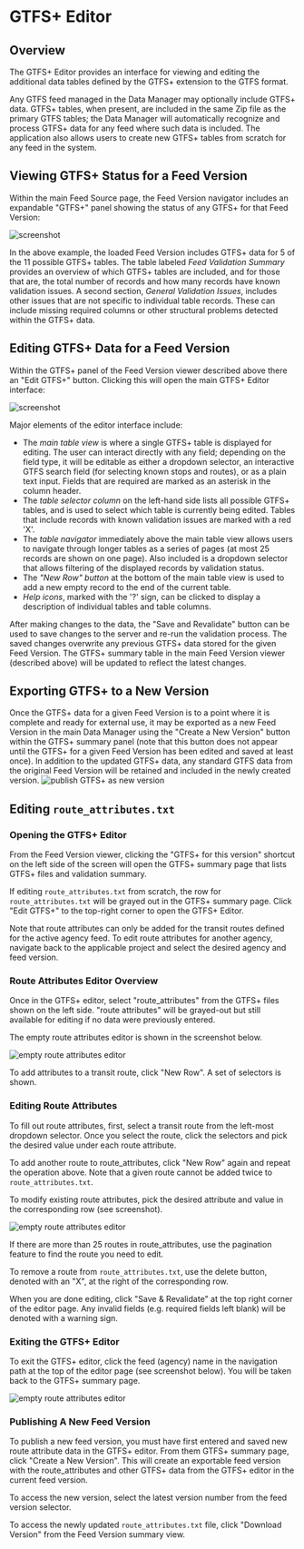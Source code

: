 # GTFS+ Editor

## Overview
The GTFS+ Editor provides an interface for viewing and editing the additional data tables defined by the GTFS+ extension to the GTFS format.

Any GTFS feed managed in the Data Manager may optionally include GTFS+ data. GTFS+ tables, when present, are included in the same Zip file as the primary GTFS tables; the Data Manager will automatically recognize and process GTFS+ data for any feed where such data is included. The application also allows users to create new GTFS+ tables from scratch for any feed in the system.

## Viewing GTFS+ Status for a Feed Version

Within the main Feed Source page, the Feed Version navigator includes an expandable "GTFS+" panel showing the status of any GTFS+ for that Feed Version:

![screenshot](../img/gtfsplus-summary.png)

In the above example, the loaded Feed Version includes GTFS+ data for 5 of the 11 possible GTFS+ tables. The table labeled *Feed Validation Summary* provides an overview of which GTFS+ tables are included, and for those that are, the total number of records and how many records have known validation issues. A second section, *General Validation Issues*, includes other issues that are not specific to individual table records. These can include missing required columns or other structural problems detected within the GTFS+ data.

## Editing GTFS+ Data for a Feed Version

Within the GTFS+ panel of the Feed Version viewer described above there an "Edit GTFS+" button. Clicking this will open the main GTFS+ Editor interface:

![screenshot](../img/gtfsplus-editor.png)

Major elements of the editor interface include:

* The *main table view* is where a single GTFS+ table is displayed for editing. The user can interact directly with any field; depending on the field type, it will be editable as either a dropdown selector, an interactive GTFS search field (for selecting known stops and routes), or as a plain text input. Fields that are required are marked as an asterisk in the column header.
* The *table selector column* on the left-hand side lists all possible GTFS+ tables, and is used to select which table is currently being edited. Tables that include records with known validation issues are marked with a red 'X'.
* The *table navigator* immediately above the main table view allows users to navigate through longer tables as a series of pages (at most 25 records are shown on one page). Also included is a dropdown selector that allows filtering of the displayed records by validation status.
* The *"New Row" button* at the bottom of the main table view is used to add a new empty record to the end of the current table.
* *Help icons*, marked with the '?' sign, can be clicked to display a description of individual tables and table columns.

After making changes to the data, the "Save and Revalidate" button can be used to save changes to the server and re-run the validation process. The saved changes overwrite any previous GTFS+ data stored for the given Feed Version. The GTFS+ summary table in the main Feed Version viewer (described above) will be updated to reflect the latest changes.

## Exporting GTFS+ to a New Version

Once the GTFS+ data for a given Feed Version is to a point where it is complete and ready for external use, it may be exported as a new Feed Version in the main Data Manager using the "Create a New Version" button within the GTFS+ summary panel (note that this button does not appear until the GTFS+ for a given Feed Version has been edited and saved at least once). In addition to the updated GTFS+ data, any standard GTFS data from the original Feed Version will be retained and included in the newly created version.
![publish GTFS+ as new version](../img/gtfsplus-publish.png)

## Editing `route_attributes.txt`

### Opening the GTFS+ Editor

From the Feed Version viewer, clicking the "GTFS+ for this version" shortcut on the left side of the screen will open the GTFS+ summary page that lists GTFS+ files and validation summary.

If editing `route_attributes.txt` from scratch, the row for `route_attributes.txt` will be grayed out in the GTFS+ summary page. Click "Edit GTFS+" to the top-right corner to open the GTFS+ Editor.

Note that route attributes can only be added for the transit routes defined for the active agency feed. To edit route attributes for another agency, navigate back to the applicable project and select the desired agency and feed version.

### Route Attributes Editor Overview

Once in the GTFS+ editor, select "route_attributes" from the GTFS+ files shown on the left side. "route attributes" will be grayed-out but still available for editing if no data were previously entered.

The empty route attributes editor is shown in the screenshot below.

![empty route attributes editor](../img/gtfsplus-editor-route-attr-empty.png)

To add attributes to a transit route, click "New Row". A set of selectors is shown.

### Editing Route Attributes

To fill out route attributes, first, select a transit route from the left-most dropdown selector.
Once you select the route, click the selectors and pick the desired value under each route attribute.

To add another route to route_attributes, click "New Row" again and repeat the operation above.
Note that a given route cannot be added twice to `route_attributes.txt`.

To modify existing route attributes, pick the desired attribute and value in the corresponding row (see screenshot).

![empty route attributes editor](../img/gtfsplus-editor-route-attr.png)

If there are more than 25 routes in route_attributes, use the pagination feature to find the route you need to edit.

To remove a route from `route_attributes.txt`, use the delete button, denoted with an "X",
at the right of the corresponding row.

When you are done editing, click "Save & Revalidate" at the top right corner of the editor page.
Any invalid fields (e.g. required fields left blank) will be denoted with a warning sign.

### Exiting the GTFS+ Editor

To exit the GTFS+ editor, click the feed (agency) name in the navigation path at the top of the editor page
(see screenshot below). You will be taken back to the GTFS+ summary page.

![empty route attributes editor](../img/gtfsplus-editor-nav.png)

### Publishing A New Feed Version

To publish a new feed version, you must have first entered and saved new route attribute data in the GTFS+ editor.
From them GTFS+ summary page, click "Create a New Version". This will create an exportable feed version with the route_attributes and other GTFS+ data from the GTFS+ editor in the current feed version.

To access the new version, select the latest version number from the feed version selector.

To access the newly updated `route_attributes.txt` file, click "Download Version" from the Feed Version summary view.










